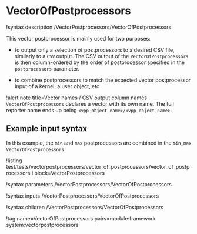 # VectorOfPostprocessors

!syntax description /VectorPostprocessors/VectorOfPostprocessors

This vector postprocessor is mainly used for two purposes:

- to output only a selection of postprocessors to a desired CSV file, similarly to a `CSV` output. The CSV output of the `VectorOfPostprocessors` is then column-ordered by the order of postprocessor specified in the `postprocessors` parameter.

- to combine postprocessors to match the expected vector postprocessor input of a kernel, a user object, etc

!alert note title=Vector names / CSV output column names
`VectorOfPostprocessors` declares a vector with its own name. The full reporter name ends up being `<vpp_object_name>/<vpp_object_name>`.

## Example input syntax

In this example, the `min` and `max` postprocessors are combined in the `min_max` `VectorOfPostprocessors`.

!listing test/tests/vectorpostprocessors/vector_of_postprocessors/vector_of_postprocessors.i block=VectorPostprocessors

!syntax parameters /VectorPostprocessors/VectorOfPostprocessors

!syntax inputs /VectorPostprocessors/VectorOfPostprocessors

!syntax children /VectorPostprocessors/VectorOfPostprocessors

!tag name=VectorOfPostprocessors pairs=module:framework system:vectorpostprocessors

